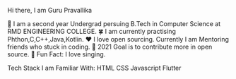 
Hi there, I am Guru Pravallika


🏫 I am a second year Undergrad persuing B.Tech in Computer Science at RMD ENGINEERING COLLEGE.
🍀 I am currently practising Phthon,C,C++,Java,Kotlin.
❤ I love open sourcing. Currently I am Mentoring friends who stuck in coding.
🎯 2021 Goal is to contribute more in open source.
🎈 Fun Fact: I love singing.

Tech Stack I am Familiar With:
HTML CSS Javascript Flutter
